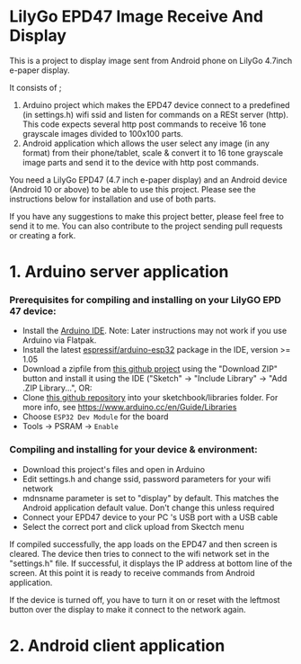 # LilyGo EPD47 Image Receive And Display

This is a project to display image sent from Android phone on LilyGo 4.7inch e-paper display.

It consists of ;
1. Arduino project which makes the EPD47 device connect to a predefined (in settings.h) wifi ssid and listen for commands on a RESt server (http). This code expects several http post commands to receive 16 tone grayscale images divided to 100x100 parts.
2. Android application which allows the user select any image (in any format) from their phone/tablet, scale & convert it to 16 tone grayscale image parts and send it to the device with http post commands.

You need a LilyGo EPD47 (4.7 inch e-paper display) and an Android device (Android 10 or above) to be able to use this project.
Please see the instructions below for installation and use of both parts. 

If you have any suggestions to make this project better, please feel free to send it to me. You can also contribute to the project sending pull requests or creating a fork.

# 1. Arduino server application

<h3 align = "left">Prerequisites for compiling and installing on your LilyGO EPD 47 device:</h3>

- Install the [Arduino IDE](https://www.arduino.cc/en/Main/Software). Note: Later instructions may not work if you use Arduino via Flatpak.
- Install the latest [espressif/arduino-esp32](https://github.com/espressif/arduino-esp32) package in the IDE, version >= 1.05
- Download a zipfile from [this github project](https://github.com/Xinyuan-LilyGO/LilyGo-EPD47) using the "Download ZIP" button and install it using the IDE ("Sketch" -> "Include Library" -> "Add .ZIP Library...", OR:
- Clone [this github repository](https://github.com/Xinyuan-LilyGO/LilyGo-EPD47) into your sketchbook/libraries folder. For more info, see https://www.arduino.cc/en/Guide/Libraries
- Choose `ESP32 Dev Module` for the board
- Tools -> PSRAM -> `Enable`

<h3 align = "left">Compiling and installing for your device & environment:</h3>

- Download this project's files and open in Arduino
- Edit settings.h and change ssid, password parameters for your wifi network
- mdnsname parameter is set to "display" by default. This matches the Android application default value. Don't change this unless required 
- Connect your EPD47 device to your PC 's USB port with a USB cable
- Select the correct port and click upload from Skectch menu

If compiled successfully, the app loads on the EPD47 and then screen is cleared. 
The device then tries to connect to the wifi network set in the "settings.h" file. If successful, it displays the IP address at bottom line of the screen.
At this point it is ready to receive commands from Android application.

If the device is turned off, you have to turn it on or reset with the leftmost button over the display to make it connect to the network again.

# 2. Android client application
